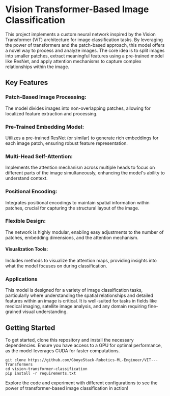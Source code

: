 # Vision Transformer-Based Image Classification

This project implements a custom neural network inspired by the Vision Transformer (ViT) architecture for image classification tasks. By leveraging the power of transformers and the patch-based approach, this model offers a novel way to process and analyze images. The core idea is to split images into smaller patches, extract meaningful features using a pre-trained model like ResNet, and apply attention mechanisms to capture complex relationships within the image.

## Key Features
### Patch-Based Image Processing: 
The model divides images into non-overlapping patches, allowing for localized feature extraction and processing.

### Pre-Trained Embedding Model: 
Utilizes a pre-trained ResNet (or similar) to generate rich embeddings for each image patch, ensuring robust feature representation.

### Multi-Head Self-Attention: 
Implements the attention mechanism across multiple heads to focus on different parts of the image simultaneously, enhancing the model's ability to understand context.

### Positional Encoding: 
Integrates positional encodings to maintain spatial information within patches, crucial for capturing the structural layout of the image.
### Flexible Design: 
The network is highly modular, enabling easy adjustments to the number of patches, embedding dimensions, and the attention mechanism.
#### Visualization Tools: 
Includes methods to visualize the attention maps, providing insights into what the model focuses on during classification.

### Applications
This model is designed for a variety of image classification tasks, particularly where understanding the spatial relationships and detailed features within an image is critical. It is well-suited for tasks in fields like medical imaging, satellite image analysis, and any domain requiring fine-grained visual understanding.

## Getting Started
To get started, clone this repository and install the necessary dependencies. Ensure you have access to a GPU for optimal performance, as the model leverages CUDA for faster computations.

    git clone https://github.com/GboyeStack-Robotics-ML-Engineer/VIT---Transformers
    cd vision-transformer-classification
    pip install -r requirements.txt

Explore the code and experiment with different configurations to see the power of transformer-based image classification in action!
